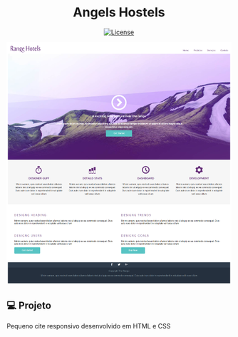 <h1 align="center">
   Angels Hostels
</h1
   
<br>

<p align="center">
  <a href="https://github.com/marlonandrei777/Responsive-Angels-Hostels/blob/main/LICENSE.md"><img alt="License" src="https://img.shields.io/static/v1?label=license&message=MIT&color=612674&labelColor=000000"></a>
</p>

![](images/127.0.0.1_5500_project-responsive_index.html.png)

## 💻 Projeto

Pequeno cite responsivo desenvolvido em HTML e CSS



